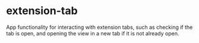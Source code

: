 # extension-tab
App functionality for interacting with extension tabs, such as checking if the tab is open, and opening the view in a new tab if it is not already open.
